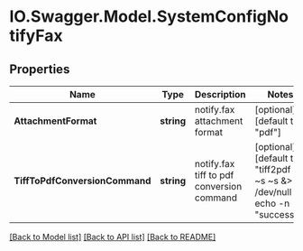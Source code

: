 # IO.Swagger.Model.SystemConfigNotifyFax
## Properties

Name | Type | Description | Notes
------------ | ------------- | ------------- | -------------
**AttachmentFormat** | **string** | notify.fax attachment format | [optional] [default to "pdf"]
**TiffToPdfConversionCommand** | **string** | notify.fax tiff to pdf conversion command | [optional] [default to "tiff2pdf -o ~s ~s &> /dev/null && echo -n "success""]

[[Back to Model list]](../README.md#documentation-for-models) [[Back to API list]](../README.md#documentation-for-api-endpoints) [[Back to README]](../README.md)

